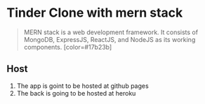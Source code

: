 # Tinder Clone with mern stack

> MERN stack is a web development framework. It consists of MongoDB, ExpressJS, ReactJS, and NodeJS as its working components.
> [color=#17b23b]

## Host

1. The app is goint to be hosted at github pages
2. The back is going to be hosted at heroku
